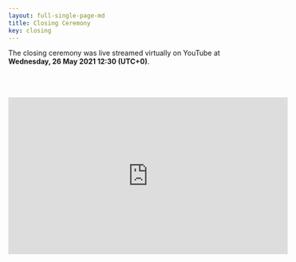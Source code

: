 ```yaml
---
layout: full-single-page-md
title: Closing Ceremony
key: closing
---
```


The closing ceremony was live streamed virtually on YouTube at **Wednesday, 26 May 2021 12:30 (UTC+0)**.

<iframe width="560" height="315" style="display:block;margin:4rem auto" src="https://www.youtube.com/embed/QtzjeMtW1LA" frameborder="0" allow="accelerometer; autoplay; clipboard-write; encrypted-media; gyroscope; picture-in-picture" allowfullscreen></iframe>
